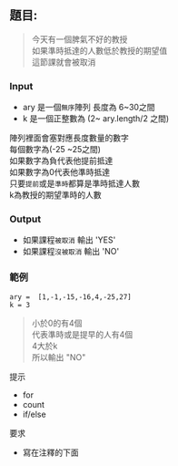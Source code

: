 ## 題目:  
>今天有一個脾氣不好的教授  
如果準時抵達的人數低於教授的期望值   
這節課就會被取消  

### Input
- ary 是一個`無序`陣列 長度為 6~30之間 
- k 是一個正整數為 (2~ ary.length/2  之間)

陣列裡面會塞對應長度數量的數字   
每個數字為(-25 ~25之間)  
如果數字為負代表他提前抵達  
如果數字為0代表他準時抵達  
只要`提前`或是`準時`都算是準時抵達人數  
k為教授的期望準時的人數

### Output
- 如果課程`被取消` 輸出 'YES'
- 如果課程`沒被取消` 輸出 'NO'

### 範例
```
ary =  [1,-1,-15,-16,4,-25,27]
k = 3
```
>小於0的有4個  
代表準時或是提早的人有4個  
4大於k  
所以輸出 "NO"

提示 
- for
- count
- if/else

要求
- 寫在注釋的下面